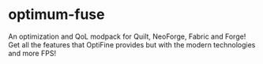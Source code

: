 # optimum-fuse
An optimization and QoL modpack for Quilt, NeoForge, Fabric and Forge! Get all the features that OptiFine provides but with the modern technologies and more FPS!
